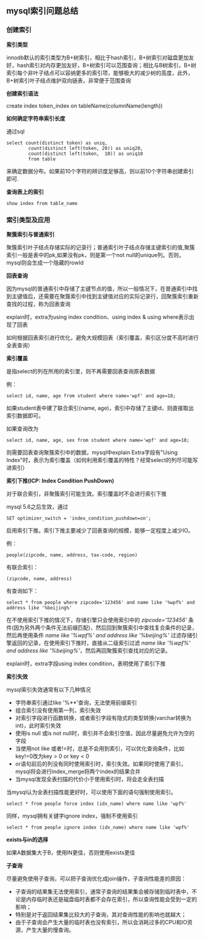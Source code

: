 ## mysql索引问题总结

### 创建索引

**索引类型**

innodb默认的索引类型为B+树索引，相比于hash索引，B+树索引对磁盘更加友好，hash索引对内存更加友好，B+树索引可以范围查询；相比与B树索引，B+树索引每个非叶子结点可以容纳更多的索引项，能够极大的减少树的高度，此外，B+树索引叶子结点维护双向链表，非常便于范围查询

**创建索引语法**

create index token_index on tableName(columnName(length))

**如何确定字符串索引长度**

通过sql
	
	select count(distinct token) as uniq, 
			count(distinct left(token, 20)) as uniq20, 
			count(distinct left(token,  10)) as uniq10 
			from table
		
来确定数据分布。如果前10个字符的辨识度足够高，则以前10个字符串创建索引即可.

		
**查询表上的索引**
	
	show index from table_name	

### 索引类型及应用

**聚簇索引与普通索引**

聚簇索引叶子结点存储实际的记录行；普通索引叶子结点存储主键索引的值,聚簇索引一般是表中的pk,如果没有pk，则是第一个not null的unique列。否则，mysql则会生成一个隐藏的rowId

**回表查询**

因为mysql的普通索引中存储了主键节点的值，所以一般情况下，在普通索引中找到主键值后，还需要在聚簇索引中找到主键值对应的实际记录行，回聚簇索引重新查找的过程，称为回表查询
	
explain时，extra为using index condition、using index & using where表示出现了回表

如何根据回表索引进行优化，避免大规模回表（索引覆盖，索引区分度不高时进行全表查询）

**索引覆盖**

是指select的列在所用的索引里，则不再需要回表查询原表数据

例：
	
	select id, name, age from student where name='wpf' and age=18;

如果student表中建了联合索引(name, age)，索引中存储了主键id，则直接取出索引数据即可。

如果查询改为
	
	select id, name, age, sex from student where name='wpf' and age=18;

则需要回表查询聚簇索引中的数据，mysql中explain Extra字段有"Using Index"时，表示为索引覆盖（如何利用索引覆盖的特性？经常select的列尽可能写进索引）
	
**索引下推(ICP: Index Condition PushDown)**

对于联合索引，非聚簇索引可能生效。索引覆盖时不会进行索引下推

mysql 5.6之后生效，通过

	SET optimizer_switch = 'index_condition_pushdown=on';

启用索引下推。索引下推主要减少了回表查询的规模，能够一定程度上减少IO。

例：

	people(zipcode, name, address, tax-code, region)

有联合索引： 
	
	(zipcode, name, address)

有查询如下：

	select * from people where zipcode='123456' and name like '%wpf%' and address like '%beijing%'

在不使用索引下推的情况下，存储引擎只会使用索引中的 *zipcode='123456'* 条件(因为另外两个条件无法前缀匹配)，然后回到聚簇索引中查找复合条件的记录，然后再使用条件 *name like '%wpf%' and address like '%beijing%'* 过滤存储引擎返回的记录，在使用索引下推时，直接从二级索引过滤 *name like '%wpf%' and address like '%beijing%'*，然后再回聚簇索引查找对应的记录。

explain时，extra字段using index condition，表明使用了索引下推

**索引失效**

mysql索引失效通常有以下几种情况

* 字符串索引通过like '%**'查询，无法使用前缀索引
* 组合索引没有使用第一列，索引失效
* 对索引字段进行函数转换，或者索引字段有隐式的类型转换(varchar转换为int)，此时索引失效
* 使用is null 或is not null时，索引并不会索引空值，因此尽量避免允许为空的字段
* 当使用not like 或者!=时，总是不会用到索引，可以优化查询条件，比如key!=0改为key > 0 or key < 0
* or语句前后的列没有同时使用索引时，索引失效。如果同时使用了索引，mysql将会进行index_merge将两个index的结果合并
* 当mysql发现全表扫描的代价小于使用索引时，将会走全表扫描

当mysql认为全表扫描性能更好时，可以使用下面的语句强制使用索引。

	select * from people force index (idx_name) where name like 'wpf%' 
	
同样，mysql拥有关键字ignore index，强制不使用索引

	select * from people ignore index (idx_name) where name like 'wpf%' 

**exists与in的选择**

如果A数据集大于B，使用IN更佳，否则使用exists更佳

**子查询**

尽量避免使用子查询，可以把子查询优化成join操作，子查询性能差的原因：

* 子查询的结果集无法使用索引，通常子查询的结果集会被存储到临时表中，不论是内存临时表还是磁盘临时表都不会存在索引，所以查询性能会受到一定的影响；
* 特别是对于返回结果集比较大的子查询，其对查询性能的影响也就越大；
* 由于子查询会产生大量的临时表也没有索引，所以会消耗过多的CPU和IO资源，产生大量的慢查询。


